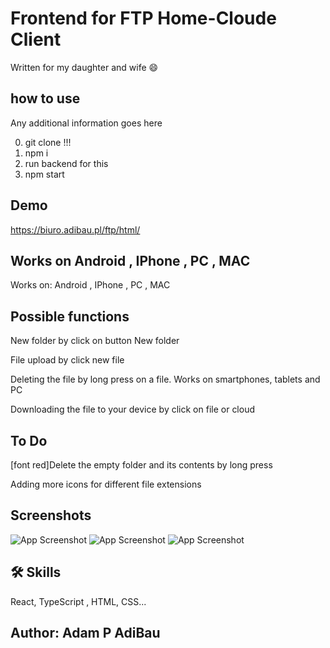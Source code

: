 # Frontend for FTP Home-Cloude Client
Written for my daughter and wife 😄


## how to use

Any additional information goes here

0. git clone !!!
1. npm i
2. run backend for this
3. npm start
## Demo


https://biuro.adibau.pl/ftp/html/

## Works on  Android ,    IPhone ,   PC ,  MAC
Works on:   Android ,    IPhone ,   PC ,  MAC

## Possible functions
New folder by click on button New folder

File upload by click new file

Deleting the file by long press on a file. Works on smartphones, tablets and PC

Downloading the file to your device by click on file or cloud

## To Do

[font red]Delete the empty folder and its contents by long press

Adding more icons for different file extensions

## Screenshots
![App Screenshot](https://www.biuro.adibau.pl/zdjecia/login.png)
![App Screenshot](https://www.biuro.adibau.pl/zdjecia/ftpView.png)
![App Screenshot](https://www.biuro.adibau.pl/zdjecia/ftpOptions.png)

## 🛠 Skills
React, TypeScript , HTML, CSS...

## Author: Adam P AdiBau

